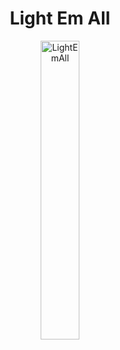 <h1 align="center">Light Em All</h1>

<p align="center"><img href="LEAPic.png" width=35% alt="LightEmAll"></p>
